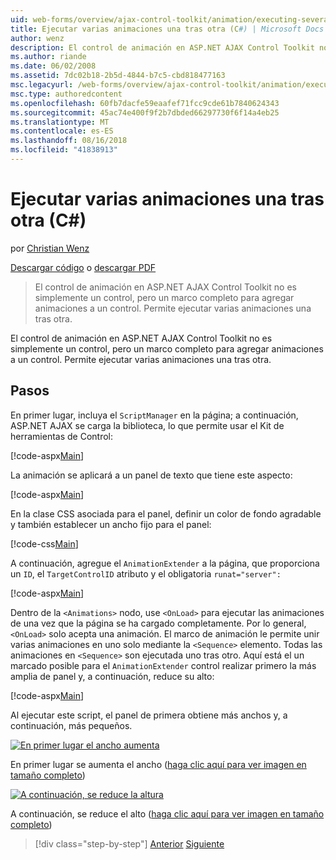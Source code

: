 ```yaml
---
uid: web-forms/overview/ajax-control-toolkit/animation/executing-several-animations-after-each-other-cs
title: Ejecutar varias animaciones una tras otra (C#) | Microsoft Docs
author: wenz
description: El control de animación en ASP.NET AJAX Control Toolkit no es simplemente un control, pero un marco completo para agregar animaciones a un control. Lo que permite para ejecutar severa...
ms.author: riande
ms.date: 06/02/2008
ms.assetid: 7dc02b18-2b5d-4844-b7c5-cbd818477163
msc.legacyurl: /web-forms/overview/ajax-control-toolkit/animation/executing-several-animations-after-each-other-cs
msc.type: authoredcontent
ms.openlocfilehash: 60fb7dacfe59eaafef71fcc9cde61b7840624343
ms.sourcegitcommit: 45ac74e400f9f2b7dbded66297730f6f14a4eb25
ms.translationtype: MT
ms.contentlocale: es-ES
ms.lasthandoff: 08/16/2018
ms.locfileid: "41838913"
---
```

<a name="executing-several-animations-after-each-other-c"></a>Ejecutar varias animaciones una tras otra (C#)
====================
por [Christian Wenz](https://github.com/wenz)

[Descargar código](http://download.microsoft.com/download/f/9/a/f9a26acd-8df4-4484-8a18-199e4598f411/Animation3.cs.zip) o [descargar PDF](http://download.microsoft.com/download/6/7/1/6718d452-ff89-4d3f-a90e-c74ec2d636a3/animation3CS.pdf)

> El control de animación en ASP.NET AJAX Control Toolkit no es simplemente un control, pero un marco completo para agregar animaciones a un control. Permite ejecutar varias animaciones una tras otra.


El control de animación en ASP.NET AJAX Control Toolkit no es simplemente un control, pero un marco completo para agregar animaciones a un control. Permite ejecutar varias animaciones una tras otra.

## <a name="steps"></a>Pasos

En primer lugar, incluya el `ScriptManager` en la página; a continuación, ASP.NET AJAX se carga la biblioteca, lo que permite usar el Kit de herramientas de Control:

[!code-aspx[Main](executing-several-animations-after-each-other-cs/samples/sample1.aspx)]

La animación se aplicará a un panel de texto que tiene este aspecto:

[!code-aspx[Main](executing-several-animations-after-each-other-cs/samples/sample2.aspx)]

En la clase CSS asociada para el panel, definir un color de fondo agradable y también establecer un ancho fijo para el panel:

[!code-css[Main](executing-several-animations-after-each-other-cs/samples/sample3.css)]

A continuación, agregue el `AnimationExtender` a la página, que proporciona un `ID`, el `TargetControlID` atributo y el obligatoria `runat="server":`

[!code-aspx[Main](executing-several-animations-after-each-other-cs/samples/sample4.aspx)]

Dentro de la `<Animations>` nodo, use `<OnLoad>` para ejecutar las animaciones de una vez que la página se ha cargado completamente. Por lo general, `<OnLoad>` solo acepta una animación. El marco de animación le permite unir varias animaciones en uno solo mediante la `<Sequence>` elemento. Todas las animaciones en `<Sequence>` son ejecutada uno tras otro. Aquí está el un marcado posible para el `AnimationExtender` control realizar primero la más amplia de panel y, a continuación, reduce su alto:

[!code-aspx[Main](executing-several-animations-after-each-other-cs/samples/sample5.aspx)]

Al ejecutar este script, el panel de primera obtiene más anchos y, a continuación, más pequeños.


[![En primer lugar el ancho aumenta](executing-several-animations-after-each-other-cs/_static/image2.png)](executing-several-animations-after-each-other-cs/_static/image1.png)

En primer lugar se aumenta el ancho ([haga clic aquí para ver imagen en tamaño completo](executing-several-animations-after-each-other-cs/_static/image3.png))


[![A continuación, se reduce la altura](executing-several-animations-after-each-other-cs/_static/image5.png)](executing-several-animations-after-each-other-cs/_static/image4.png)

A continuación, se reduce el alto ([haga clic aquí para ver imagen en tamaño completo](executing-several-animations-after-each-other-cs/_static/image6.png))

> [!div class="step-by-step"]
> [Anterior](executing-several-animations-at-the-same-time-cs.md)
> [Siguiente](animation-depending-on-a-condition-cs.md)
